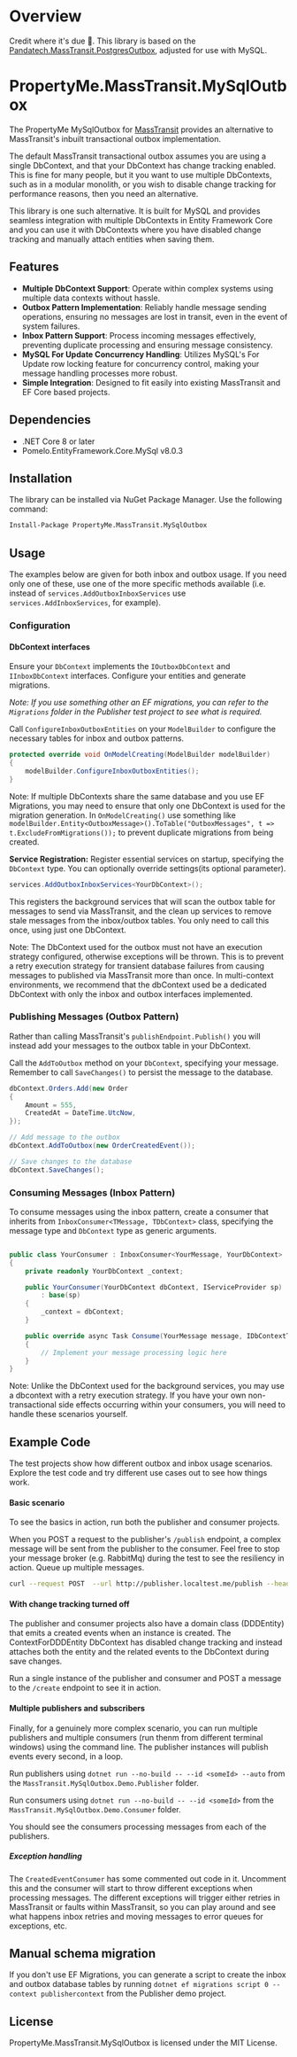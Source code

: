 # Overview

Credit where it's due 🙂. This library is based on the [Pandatech.MassTransit.PostgresOutbox](https://github.com/PandaTechAM/be-lib-masstransit-postgres-outbox), adjusted for use with MySQL.

# PropertyMe.MassTransit.MySqlOutbox

The PropertyMe MySqlOutbox for [MassTransit](https://masstransit.io/) provides an alternative to MassTransit's
inbuilt transactional outbox implementation.

The default MassTransit transactional outbox assumes you are using a single DbContext, and that your DbContext has
change tracking enabled. This is fine for many people, but it you want to use multiple DbContexts, such as in a modular monolith,
or you wish to disable change tracking for performance reasons, then you need an alternative.

This library is one such alternative. It is built for MySQL and provides seamless integration with multiple DbContexts in Entity Framework Core
 and you can use it with DbContexts where you have disabled change tracking and manually attach entities when saving them.

## Features

- **Multiple DbContext Support**: Operate within complex systems using multiple data contexts without hassle.
- **Outbox Pattern Implementation**: Reliably handle message sending operations, ensuring no messages are lost in
  transit, even in the event of system failures.
- **Inbox Pattern Support**: Process incoming messages effectively, preventing duplicate processing and ensuring message
  consistency.
- **MySQL For Update Concurrency Handling**: Utilizes MySQL's For Update row locking feature for concurrency
  control, making your message handling processes more robust.
- **Simple Integration**: Designed to fit easily into existing MassTransit and EF Core based projects.

## Dependencies

- .NET Core 8 or later
- Pomelo.EntityFramework.Core.MySql v8.0.3

## Installation

The library can be installed via NuGet Package Manager. Use the following command:

```bash
Install-Package PropertyMe.MassTransit.MySqlOutbox
```

## Usage

The examples below are given for both inbox and outbox usage.
If you need only one of these, use one of the more specific methods available (i.e. instead of `services.AddOutboxInboxServices` use
`services.AddInboxServices`, for example).

### Configuration

#### DbContext interfaces 

Ensure your `DbContext` implements the `IOutboxDbContext` and `IInboxDbContext` interfaces.
Configure your entities and generate migrations.

*Note: If you use something other an EF migrations, you can refer to the `Migrations` folder in the Publisher test project to see what is required.*

Call `ConfigureInboxOutboxEntities` on your `ModelBuilder` to configure the necessary tables for inbox and outbox
patterns.

```csharp
protected override void OnModelCreating(ModelBuilder modelBuilder)
{
    modelBuilder.ConfigureInboxOutboxEntities();
}
```

Note: If multiple DbContexts share the same database and you use EF Migrations, you may need to ensure that only one DbContext is used for the migration generation. In `OnModelCreating()` use something like `modelBuilder.Entity<OutboxMessage>().ToTable("OutboxMessages", t => t.ExcludeFromMigrations());` to prevent duplicate migrations from being created.

**Service Registration:** Register essential services on startup, specifying the `DbContext` type.
You can optionally override settings(its optional parameter).

```csharp
services.AddOutboxInboxServices<YourDbContext>();
```

This registers the background services that will scan the outbox table for messages to send via MassTransit, and the clean up services to remove stale messages from the inbox/outbox tables. You only need to call this once, using just one DbContext.

Note: The DbContext used for the outbox must not have an execution strategy configured, otherwise exceptions will be thrown. This is to prevent a retry execution strategy for transient database failures from causing messages to published via MassTransit more than once. In multi-context environments, we recommend that the dbContext used be a dedicated DbContext with only the inbox and outbox interfaces implemented.

### Publishing Messages (Outbox Pattern)

Rather than calling MassTransit's `publishEndpoint.Publish()` you will instead add your messages to the outbox table in your DbContext.

Call the `AddToOutbox` method on your `DbContext`, specifying your message.
Remember to call `SaveChanges()` to persist the message to the database.

```csharp
dbContext.Orders.Add(new Order
{
    Amount = 555,
    CreatedAt = DateTime.UtcNow,
});

// Add message to the outbox
dbContext.AddToOutbox(new OrderCreatedEvent());

// Save changes to the database
dbContext.SaveChanges();
```

### Consuming Messages (Inbox Pattern)

To consume messages using the inbox pattern, create a consumer that inherits from
`InboxConsumer<TMessage, TDbContext>` class, specifying the message type and `DbContext` type as generic arguments.

```csharp

public class YourConsumer : InboxConsumer<YourMessage, YourDbContext>
{
    private readonly YourDbContext _context;

    public YourConsumer(YourDbContext dbContext, IServiceProvider sp)
        : base(sp)
    {
        _context = dbContext;
    }

    public override async Task Consume(YourMessage message, IDbContextTransaction transaction)
    {
        // Implement your message processing logic here
    }
}
```

Note: Unlike the DbContext used for the background services, you may use a dbcontext with a retry execution strategy. If you have your own non-transactional side effects occurring within your consumers, you will need to handle these scenarios yourself.

## Example Code

The test projects show how different outbox and inbox usage scenarios. Explore the test code and try different use cases out to see how things work.

#### Basic scenario

To see the basics in action, run both the publisher and consumer projects.

When you POST a request to the publisher's `/publish` endpoint, a complex message will be sent from the publisher to the consumer. Feel free to stop your message broker (e.g. RabbitMq) during the test to see the resiliency in action. Queue up multiple messages.

```sh
curl --request POST  --url http://publisher.localtest.me/publish --header 'Accept: */*'
```

#### With change tracking turned off

The publisher and consumer projects also have a domain class (DDDEntity) that emits a created events when an instance is created. The ContextForDDDEntity DbContext has disabled change tracking and instead attaches both the entity and the related events to the DbContext during save changes.

Run a single instance of the publisher and consumer and POST a message to the `/create` endpoint to see it in action.

#### Multiple publishers and subscribers

Finally, for a genuinely more complex scenario, you can run multiple publishers and multiple consumers (run thenm from different terminal windows) using the command line. The publisher instances will publish events every second, in a loop.

Run publishers using `dotnet run --no-build -- --id <someId> --auto` from the `MassTransit.MySqlOutbox.Demo.Publisher` folder.

Run consumers using  `dotnet run --no-build -- --id <someId>` from the `MassTransit.MySqlOutbox.Demo.Consumer` folder.

You should see the consumers processing messages from each of the publishers.

##### Exception handling

The `CreatedEventConsumer` has some commented out code in it. Uncomment this and the consumer will start to throw different exceptions when processing messages. The different exceptions will trigger either retries in MassTransit or faults within MassTransit, so you can play around and see what happens inbox retries and moving messages to error queues for exceptions, etc.

## Manual schema migration

If you don't use EF Migrations, you can generate a script to create the inbox and outbox database tables by running `dotnet ef migrations script 0 --context publishercontext` from the Publisher demo project.

## License

PropertyMe.MassTransit.MySqlOutbox is licensed under the MIT License.
